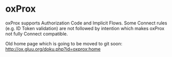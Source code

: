 # oxProx

oxProx supports Authorization Code and Implicit Flows. Some Connect rules (e.g. ID Token validation) are not followed by intention which makes oxProx not fully Connect compatible.

Old home page which is going to be moved to git soon: http://ox.gluu.org/doku.php?id=oxprox:home